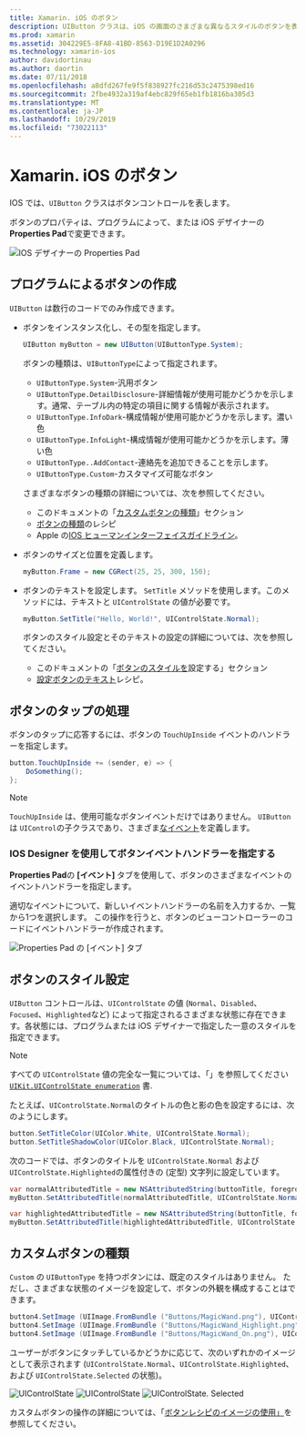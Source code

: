 ```yaml
---
title: Xamarin. iOS のボタン
description: UIButton クラスは、iOS の画面のさまざまな異なるスタイルのボタンを表すために使用されます。 このガイドでは、iOS でボタンを操作するためのさまざまなオプションについて説明します。
ms.prod: xamarin
ms.assetid: 304229E5-8FA8-41BD-8563-D19E1D2A0296
ms.technology: xamarin-ios
author: davidortinau
ms.author: daortin
ms.date: 07/11/2018
ms.openlocfilehash: a8dfd267fe9f5f838927fc216d53c2475398ed16
ms.sourcegitcommit: 2fbe4932a319af4ebc829f65eb1fb1816ba305d3
ms.translationtype: MT
ms.contentlocale: ja-JP
ms.lasthandoff: 10/29/2019
ms.locfileid: "73022113"
---
```

# <a name="buttons-in-xamarinios"></a>Xamarin. iOS のボタン

IOS では、`UIButton` クラスはボタンコントロールを表します。

ボタンのプロパティは、プログラムによって、または iOS デザイナーの**Properties Pad**で変更できます。

![IOS デザイナーの Properties Pad](buttons-images/properties.png "IOS デザイナーの Properties Pad")

## <a name="creating-a-button-programmatically"></a>プログラムによるボタンの作成

`UIButton` は数行のコードでのみ作成できます。

- ボタンをインスタンス化し、その型を指定します。

  ```csharp
  UIButton myButton = new UIButton(UIButtonType.System);
  ```

  ボタンの種類は、`UIButtonType`によって指定されます。

  - `UIButtonType.System`-汎用ボタン
  - `UIButtonType.DetailDisclosure`-詳細情報が使用可能かどうかを示します。通常、テーブル内の特定の項目に関する情報が表示されます。
  - `UIButtonType.InfoDark`-構成情報が使用可能かどうかを示します。濃い色
  - `UIButtonType.InfoLight`-構成情報が使用可能かどうかを示します。薄い色
  - `UIButtonType..AddContact`-連絡先を追加できることを示します。
  - `UIButtonType.Custom`-カスタマイズ可能なボタン

  さまざまなボタンの種類の詳細については、次を参照してください。
  
  - このドキュメントの「[カスタムボタンの種類](#custom-button-types)」セクション
  - [ボタンの種類](https://github.com/xamarin/recipes/tree/master/Recipes/ios/standard_controls/buttons/create_different_types_of_buttons)のレシピ
  - Apple の[IOS ヒューマンインターフェイスガイドライン](https://developer.apple.com/design/human-interface-guidelines/ios/controls/buttons/)。

- ボタンのサイズと位置を定義します。

  ```csharp
  myButton.Frame = new CGRect(25, 25, 300, 150);
  ```

- ボタンのテキストを設定します。 `SetTitle` メソッドを使用します。このメソッドには、テキストと `UIControlState` の値が必要です。

  ```csharp
  myButton.SetTitle("Hello, World!", UIControlState.Normal);
  ```

  ボタンのスタイル設定とそのテキストの設定の詳細については、次を参照してください。

  - このドキュメントの「[ボタンのスタイルを](#styling-a-button)設定する」セクション
  - [設定ボタンのテキスト](https://github.com/xamarin/recipes/tree/master/Recipes/ios/standard_controls/buttons/set_button_text)レシピ。

## <a name="handling-a-button-tap"></a>ボタンのタップの処理

ボタンのタップに応答するには、ボタンの `TouchUpInside` イベントのハンドラーを指定します。

```csharp
button.TouchUpInside += (sender, e) => {
    DoSomething();
};
```

> [!NOTE]
> `TouchUpInside` は、使用可能なボタンイベントだけではありません。 `UIButton` は `UIControl`の子クラスであり、さまざま[なイベント](xref:UIKit.UIControlEvent)を定義します。

### <a name="using-the-ios-designer-to-specify-button-event-handlers"></a>IOS Designer を使用してボタンイベントハンドラーを指定する

**Properties Pad**の **[イベント]** タブを使用して、ボタンのさまざまなイベントのイベントハンドラーを指定します。

適切なイベントについて、新しいイベントハンドラーの名前を入力するか、一覧から1つを選択します。 この操作を行うと、ボタンのビューコントローラーのコードにイベントハンドラーが作成されます。

![Properties Pad の [イベント] タブ](buttons-images/image1.png "Properties Pad の [イベント] タブ")

## <a name="styling-a-button"></a>ボタンのスタイル設定

`UIButton` コントロールは、`UIControlState` の値 (`Normal`、`Disabled`、`Focused`、`Highlighted`など) によって指定されるさまざまな状態に存在できます。各状態には、プログラムまたは iOS デザイナーで指定した一意のスタイルを指定できます。

> [!NOTE]
> すべての `UIControlState` 値の完全な一覧については、「」を参照してください[`UIKit.UIControlState enumeration`](xref:UIKit.UIControlState)
> 書.

たとえば、`UIControlState.Normal`のタイトルの色と影の色を設定するには、次のようにします。

```csharp
button.SetTitleColor(UIColor.White, UIControlState.Normal);
button.SetTitleShadowColor(UIColor.Black, UIControlState.Normal);
```

次のコードでは、ボタンのタイトルを `UIControlState.Normal` および `UIControlState.Highlighted`の属性付きの (定型) 文字列に設定しています。

```csharp
var normalAttributedTitle = new NSAttributedString(buttonTitle, foregroundColor: UIColor.Blue, strikethroughStyle: NSUnderlineStyle.Single);
myButton.SetAttributedTitle(normalAttributedTitle, UIControlState.Normal);

var highlightedAttributedTitle = new NSAttributedString(buttonTitle, foregroundColor: UIColor.Green, strikethroughStyle: NSUnderlineStyle.Thick);
myButton.SetAttributedTitle(highlightedAttributedTitle, UIControlState.Highlighted);
```

## <a name="custom-button-types"></a>カスタムボタンの種類

`Custom` の `UIButtonType` を持つボタンには、既定のスタイルはありません。 ただし、さまざまな状態のイメージを設定して、ボタンの外観を構成することはできます。

```csharp
button4.SetImage (UIImage.FromBundle ("Buttons/MagicWand.png"), UIControlState.Normal);
button4.SetImage (UIImage.FromBundle ("Buttons/MagicWand_Highlight.png"), UIControlState.Highlighted);
button4.SetImage (UIImage.FromBundle ("Buttons/MagicWand_On.png"), UIControlState.Selected);
```

ユーザーがボタンにタッチしているかどうかに応じて、次のいずれかのイメージとして表示されます (`UIControlState.Normal`、`UIControlState.Highlighted`、および `UIControlState.Selected` の状態)。

![UIControlState](buttons-images/image22.png "UIControlState")
![UIControlState](buttons-images/image23.png "UIControlState")
![UIControlState. Selected](buttons-images/image24.png "UIControlState")

カスタムボタンの操作の詳細については、「[ボタンレシピのイメージの使用」](https://github.com/xamarin/recipes/tree/master/Recipes/ios/standard_controls/buttons/use_an_image_for_a_button)を参照してください。
